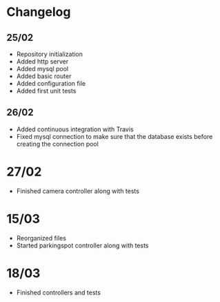 # Changelog

## 25/02

- Repository initialization
- Added http server
- Added mysql pool
- Added basic router
- Added configuration file
- Added first unit tests

## 26/02

- Added continuous integration with Travis
- Fixed mysql connection to make sure that the database exists before creating the connection pool

# 27/02

- Finished camera controller along with tests

# 15/03

- Reorganized files
- Started parkingspot controller along with tests

# 18/03

- Finished controllers and tests
